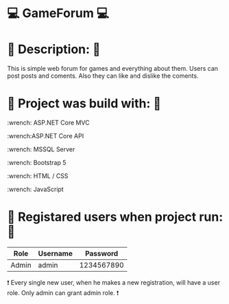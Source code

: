 # :computer: GameForum :computer:

# :notebook_with_decorative_cover: Description: :notebook_with_decorative_cover:
This is simple web forum for games and everything about them. Users can post posts and coments. Also they can like and dislike the coments.

# :hammer: Project was build with: :wrench:
<p> :wrench: ASP.NET Core MVC </p>
<p> :wrench:ASP.NET Core API </p>
<p> :wrench: MSSQL Server </p>
<p> :wrench: Bootstrap 5 </p>
<p> :wrench: HTML / CSS </p>
<p> :wrench: JavaScript </p>

# :man: Registared users when project run: :woman:

| Role | Username | Password |
| ---- | -------- | -------- |
| Admin | admin    | 1234567890 |

:heavy_exclamation_mark: Every single new user, when he makes a new registration, will have a user role. Only admin can grant admin role. :heavy_exclamation_mark:




